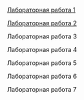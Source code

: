 [Лабораторная работа 1](https://olyafelicity.github.io/#labrab1)

[Лабораторная работа 2](https://olyafelicity.github.io/#labrab2)

Лабораторная работа 3

Лабораторная работа 4

Лабораторная работа 5

Лабораторная работа 6

Лабораторная работа 7
